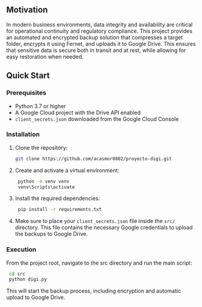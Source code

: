 ## Motivation

In modern business environments, data integrity and availability are critical for operational continuity and regulatory compliance. This project provides an automated and encrypted backup solution that compresses a target folder, encrypts it using Fernet, and uploads it to Google Drive. This ensures that sensitive data is secure both in transit and at rest, while allowing for easy restoration when needed.

## Quick Start

### Prerequisites

- Python 3.7 or higher  
- A Google Cloud project with the Drive API enabled  
- `client_secrets.json` downloaded from the Google Cloud Console  

### Installation

1. Clone the repository:  
   ```bash
   git clone https://github.com/acasmor0802/proyecto-digi.git
   ```
2. Create and activate a virtual environment:
   ```bash
    python -m venv venv
    venv\Scripts\activate
   ```
3. Install the required dependencies:
   ```bash
    pip install -r requirements.txt
   ```
4. Make sure to place your `client_secrets.json` file inside the `src/` directory.
This file contains the necessary Google credentials to upload the backups to Google Drive.

### Execution
From the project root, navigate to the src directory and run the main script:
   ```bash
    cd src
    python digi.py
   ```
This will start the backup process, including encryption and automatic upload to Google Drive.
